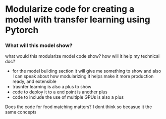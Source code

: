# Modularize code for creating a model with transfer learning using Pytorch


### What will this model show?
what would this modularize model code show? how will it help my technical doc?
- for the model building section it will give me something to show and also I can speak about how modularizing it helps 
make it more production ready, and extensible
- trasnfer learning is also a plus to show
- code to deploy it to a end point is another plus
- code to include the use of multiple GPUs is also a plus

Does the code for food matching matters? I dont think so becasue it the same concepts
